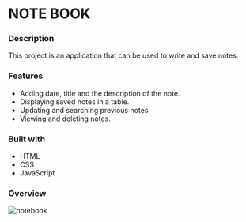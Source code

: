 <h1>NOTE BOOK</h1>

<h3>Description</h3>
This project is an application that can be used to write and save notes.

<h3>Features</h3>
<ul>
<li>Adding date, title and the description of the note.</li>
<li>Displaying saved notes in a table.</li>
<li>Updating and searching previous notes</li>
<li>Viewing and deleting notes.</li>
</ul>

<h3>Built with</h3>
<ul>
<li>HTML</li>
<li>CSS</li>
<li>JavaScript</i>
</ul>

<h3>Overview</h3>

![notebook](https://user-images.githubusercontent.com/99522423/233785402-359ab53e-affe-4235-9fdd-fccb26415db2.PNG)
